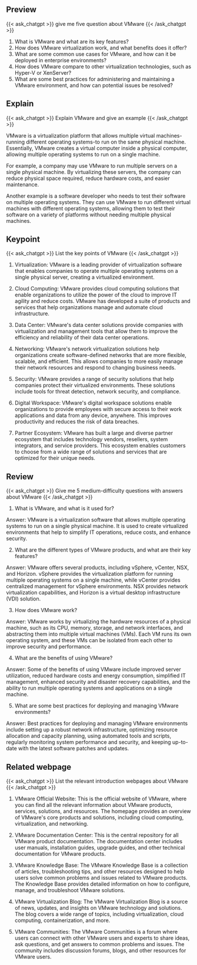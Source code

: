 ## Preview
{{< ask_chatgpt >}}
give me five question about VMware
{{< /ask_chatgpt >}}



1. What is VMware and what are its key features?
2. How does VMware virtualization work, and what benefits does it offer?
3. What are some common use cases for VMware, and how can it be deployed in enterprise environments?
4. How does VMware compare to other virtualization technologies, such as Hyper-V or XenServer?
5. What are some best practices for administering and maintaining a VMware environment, and how can potential issues be resolved?   

## Explain
{{< ask_chatgpt >}}
Explain VMware and give an example
{{< /ask_chatgpt >}}



VMware is a virtualization platform that allows multiple virtual machines-running different operating systems-to run on the same physical machine. Essentially, VMware creates a virtual computer inside a physical computer, allowing multiple operating systems to run on a single machine.

For example, a company may use VMware to run multiple servers on a single physical machine. By virtualizing these servers, the company can reduce physical space required, reduce hardware costs, and easier maintenance.

Another example is a software developer who needs to test their software on multiple operating systems. They can use VMware to run different virtual machines with different operating systems, allowing them to test their software on a variety of platforms without needing multiple physical machines.   

## Keypoint
{{< ask_chatgpt >}}
List the key points of VMware
{{< /ask_chatgpt >}}



1. Virtualization: VMware is a leading provider of virtualization software that enables companies to operate multiple operating systems on a single physical server, creating a virtualized environment.
 
2. Cloud Computing: VMware provides cloud computing solutions that enable organizations to utilize the power of the cloud to improve IT agility and reduce costs. VMware has developed a suite of products and services that help organizations manage and automate cloud infrastructure.

3. Data Center: VMware's data center solutions provide companies with virtualization and management tools that allow them to improve the efficiency and reliability of their data center operations.

4. Networking: VMware's network virtualization solutions help organizations create software-defined networks that are more flexible, scalable, and efficient. This allows companies to more easily manage their network resources and respond to changing business needs.

5. Security: VMware provides a range of security solutions that help companies protect their virtualized environments. These solutions include tools for threat detection, network security, and compliance.

6. Digital Workspace: VMware's digital workspace solutions enable organizations to provide employees with secure access to their work applications and data from any device, anywhere. This improves productivity and reduces the risk of data breaches.

7. Partner Ecosystem: VMware has built a large and diverse partner ecosystem that includes technology vendors, resellers, system integrators, and service providers. This ecosystem enables customers to choose from a wide range of solutions and services that are optimized for their unique needs.   

## Review
{{< ask_chatgpt >}}
Give me 5 medium-difficulty questions with answers about VMware
{{< /ask_chatgpt >}}



1. What is VMware, and what is it used for?

Answer: VMware is a virtualization software that allows multiple operating systems to run on a single physical machine. It is used to create virtualized environments that help to simplify IT operations, reduce costs, and enhance security.

2. What are the different types of VMware products, and what are their key features?

Answer: VMware offers several products, including vSphere, vCenter, NSX, and Horizon. vSphere provides the virtualization platform for running multiple operating systems on a single machine, while vCenter provides centralized management for vSphere environments. NSX provides network virtualization capabilities, and Horizon is a virtual desktop infrastructure (VDI) solution.

3. How does VMware work?

Answer: VMware works by virtualizing the hardware resources of a physical machine, such as its CPU, memory, storage, and network interfaces, and abstracting them into multiple virtual machines (VMs). Each VM runs its own operating system, and these VMs can be isolated from each other to improve security and performance.

4. What are the benefits of using VMware?

Answer: Some of the benefits of using VMware include improved server utilization, reduced hardware costs and energy consumption, simplified IT management, enhanced security and disaster recovery capabilities, and the ability to run multiple operating systems and applications on a single machine.

5. What are some best practices for deploying and managing VMware environments?

Answer: Best practices for deploying and managing VMware environments include setting up a robust network infrastructure, optimizing resource allocation and capacity planning, using automated tools and scripts, regularly monitoring system performance and security, and keeping up-to-date with the latest software patches and updates.   

## Related webpage
{{< ask_chatgpt >}}
List the relevant introduction webpages about VMware
{{< /ask_chatgpt >}}



1. VMware Official Website: This is the official website of VMware, where you can find all the relevant information about VMware products, services, solutions, and resources. The homepage provides an overview of VMware's core products and solutions, including cloud computing, virtualization, and networking.

2. VMware Documentation Center: This is the central repository for all VMware product documentation. The documentation center includes user manuals, installation guides, upgrade guides, and other technical documentation for VMware products.

3. VMware Knowledge Base: The VMware Knowledge Base is a collection of articles, troubleshooting tips, and other resources designed to help users solve common problems and issues related to VMware products. The Knowledge Base provides detailed information on how to configure, manage, and troubleshoot VMware solutions.

4. VMware Virtualization Blog: The VMware Virtualization Blog is a source of news, updates, and insights on VMware technology and solutions. The blog covers a wide range of topics, including virtualization, cloud computing, containerization, and more.

5. VMware Communities: The VMware Communities is a forum where users can connect with other VMware users and experts to share ideas, ask questions, and get answers to common problems and issues. The community includes discussion forums, blogs, and other resources for VMware users.   

